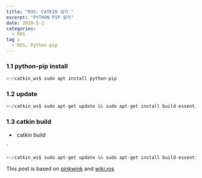 ```yaml
---
title: "ROS: CATKIN 설치 "
excerpt: "PYTHON PIP 설치" 
date: 2020-5-2
categories:
  - ROS
tag :
  - ROS, Python pip
---
```



### 1.1 python-pip install

``` python
>~/catkin_ws$ sudo apt install python-pip
```


### 1.2 update
``` python
>~/catkin_ws$ sudo apt-get update && sudo apt-get install build-essential

```

### 1.3 catkin build
* `catkin build 

`

``` python
>~/catkin_ws$ sudo apt-get update && sudo apt-get install build-essential
```

 
This post is based on [pinkwink](https://github.com/PinkWink) and [wiki.ros](http://wiki.ros.org/rosdep#INstalling_rosdep)
